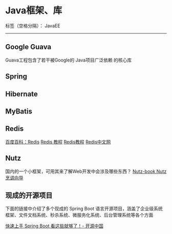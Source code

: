 ﻿# Java框架、库

标签（空格分隔）： JavaEE

---

## Google Guava 
Guava工程包含了若干被Google的 Java项目广泛依赖 的核心库



## Spring



## Hibernate




## MyBatis



## Redis
[百度百科：Redis](http://baike.baidu.com/item/Redis?sefr=enterbtn)
[Redis 教程](http://www.runoob.com/redis/redis-tutorial.html "翻译Tutorialspoint")
[Redis教程](http://www.yiibai.com/redis/)
[Redis中文网](http://www.redis.cn/)



## Nutz
国内的一个小框架，可用其来了解Web开发中会涉及哪些东西？
[Nutz-book Nutz烹调向导](http://nutzbook.wendal.net/)





## 现成的开源项目

下面的链接中介绍了多个现成的 Spring Boot 语言开源项目，涵盖了企业级系统框架、文件文档系统、秒杀系统、微服务化系统、后台管理系统等各个方面

[快速上手 Spring Boot 看这些就够了！- 开源中国](https://mp.weixin.qq.com/s?__biz=MjM5NzM0MjcyMQ==&mid=2650083196&idx=3&sn=0e5ea043003cfe45396a0e69e9ebe33e&chksm=bedad41289ad5d04c679226a0699fbe9dd1c65ac53343ec0322ee75d152bc433e0e90afc302e&scene=0#rd)



